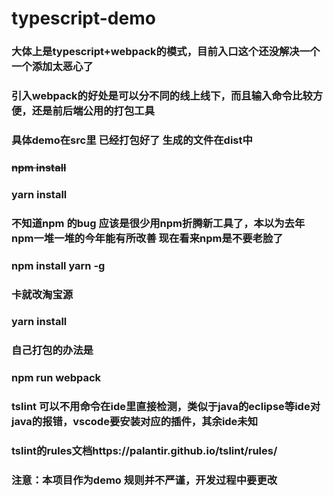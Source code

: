 # typescript-demo

### 大体上是typescript+webpack的模式，目前入口这个还没解决一个一个添加太恶心了
### 引入webpack的好处是可以分不同的线上线下，而且输入命令比较方便，还是前后端公用的打包工具
### 具体demo在src里 已经打包好了 生成的文件在dist中


### ~~npm install~~
### yarn install
### 不知道npm 的bug 应该是很少用npm折腾新工具了，本以为去年npm一堆一堆的今年能有所改善 现在看来npm是不要老脸了

### npm install yarn -g
### 卡就改淘宝源
### yarn install

### 自己打包的办法是
### npm run webpack

### tslint 可以不用命令在ide里直接检测，类似于java的eclipse等ide对java的报错，vscode要安装对应的插件，其余ide未知
### tslint的rules文档https://palantir.github.io/tslint/rules/
### 注意：本项目作为demo 规则并不严谨，开发过程中要更改